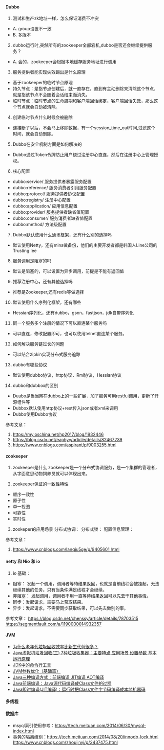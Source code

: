 #### Dubbo
1. 测试和生产zk地址一样，怎么保证消费不冲突
- A. group设置不一致
- B. 多版本

2. dubbo运行时,突然所有的zookeeper全部宕机,dubbo是否还会继续提供服务？
- A. 会的，zookeeper会根据本地缓存服务地址进行调用

3. 服务提供者能实现失效踢出是什么原理
- 基于zookeeper的临时节点原理
- 持久节点：是指节点创建后，就一直存在，直到有主动删除来清除这个节点，就是指该节点不会随着会话结束而消失。
- 临时节点：临时节点的生命周期和客户端回话绑定，客户端回话失效，那么这个节点就会自动被清除。

4. 创建临时节点什么时候会被删除
- 连接断了以后，不会马上移除数据，有一个session_time_out时间,过滤这个时间，就会自动删除。

5. Dubbo在安全机制方面是如何解决的
- Dubbo通过Token令牌防止用户绕过注册中心直连，然后在注册中心上管理授权。

6. 核心配置
- dubbo:service/ 服务提供者暴露服务配置
- dubbo:reference/ 服务消费者引用服务配置
- dubbo:protocol/ 服务提供者协议配置
- dubbo:registry/ 注册中心配置
- dubbo:application/ 应用信息配置
- dubbo:provider/ 服务提供者缺省值配置
- dubbo:consumer/ 服务消费者缺省值配置
- dubbo:method/ 方法级配置

7. Dubbo默认使用什么通讯框架，还有什么别的选择吗
- 默认使用Netty，还有mina做备份，他们的主要开发者都是韩国人Line公司的Trusting lee

8. 服务调用是阻塞的吗
- 默认是阻塞的，可以设置为异步调用，前提是不能有返回值

9. 推荐注册中心，还有其他选择吗
- 推荐是Zookeeper,还有redis等做选择

10. 默认使用什么序列化框架，还有哪些
- Hessian序列化，还有dubbo，gson，fastjson，jdk自带序列化

11. 同一个服务多个注册的情况下可以直连某个服务吗
- 可以直连，修改配置即可，也可以使用telnet直连某个服务。

12. 如何解决服务链过长的问题
- 可以结合zipkin实现分布式服务追踪

13. dubbo有哪些协议
- 默认使用dubbo协议，http协议，Rmi协议，Hessian协议

14. dubbo和dubbox的区别
- Duubo是当当网在dubbo上的一些扩展，加了服务可用restful调用，更新了开源组件等
- Dubbox默认使用http协议+rest传入json或者xml来调用
- Dubbo使用Dubbo协议

参考文章：
1. https://my.oschina.net/hp2017/blog/1932446
2. https://blog.csdn.net/eaphyy/article/details/82467239
3. https://www.cnblogs.com/aspirant/p/9003255.html

#### zookeeper
1. zookeeper是什么
zookeeper是一个分布式协调服务，是一个集群的管理者，从字面意思动物饲养员就可以体现出来。

2. zookeeper保证的一致性特性
- 顺序一致性
- 原子性
- 单一视图
- 可靠性
- 实时性

3. zookeper的应用场景
分布式协调：
分布式锁：
配置信息管理：

参考文章：
1. https://www.cnblogs.com/lanqiu5ge/p/9405601.html

#### netty 和 Nio 和 io
1. io 基础：
- 阻塞： 发起一个调用，调用者等待结果返回，也就是当前线程会被挂起，无法继续其他的任务，只有当条件满足线程才会继续。
- 非阻塞： 发起调用，调用者不用一直等待结果返回可以先去干其他事情。
- 同步：发起请求，需要马上获取结果。
- 异步：发起请求，不需要同步获取结果，可以先去做别的事。



参考文章：
https://blog.csdn.net/chenssy/article/details/78703515
https://segmentfault.com/a/1190000014932357

#### 

#### JVM
- [为什么老年代垃圾回收效率比新生代低很多？](https://www.zhihu.com/question/32730099)
- [Java虚拟机垃圾回收(三) 7种垃圾收集器：主要特点 应用场景 设置参数 基本运行原理](https://blog.csdn.net/tjiyu/article/details/53983650)
- [JDK中的命令行工具](https://blog.csdn.net/u013457382/article/details/51044853)
- [JVM参数优化（基础篇）](https://blog.csdn.net/liuxinghao/article/details/73963399)
- [Java三种编译方式：前端编译 JIT编译 AOT编译](https://blog.csdn.net/tjiyu/article/details/53748965)
- [Java前端编译：Java源代码编译成Class文件的过程](https://blog.csdn.net/tjiyu/article/details/53786262)
- [Java即时编译(JIT编译)：运行时把Class文件字节码编译成本地机器码](https://blog.csdn.net/tjiyu/article/details/53948009)

#### 多线程

#### 数据库
- msyql索引使用参考：https://tech.meituan.com/2014/06/30/mysql-index.html
- 事务的隔离级别：https://tech.meituan.com/2014/08/20/innodb-lock.html
       https://www.cnblogs.com/zhoujinyi/p/3437475.html




